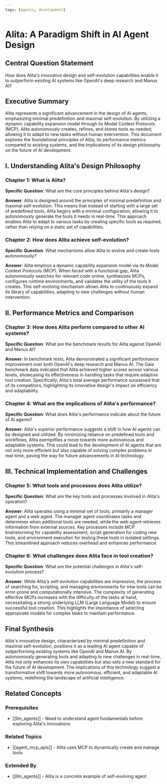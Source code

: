 ```yaml
---
tags: [agents, development]
---
```

# Alita: A Paradigm Shift in AI Agent Design

## Central Question Statement

How does Alita's innovative design and self-evolution capabilities enable it to outperform existing AI systems like OpenAI's deep research and Manus AI?

## Executive Summary

Alita represents a significant advancement in the design of AI agents, emphasizing minimal predefinition and maximal self-evolution. By utilizing a dynamic capability expansion model through its Model Context Protocols (MCP), Alita autonomously creates, refines, and stores tools as needed, allowing it to adapt to new tasks without human intervention. This document explores the foundational principles of Alita, its performance metrics compared to existing systems, and the implications of its design philosophy on the future of AI development.

## I. Understanding Alita's Design Philosophy

### Chapter 1: What is Alita?

**Specific Question**: What are the core principles behind Alita's design?

**Answer**: Alita is designed around the principles of minimal predefinition and maximal self-evolution. This means that instead of starting with a large set of predefined tools, Alita begins with a minimal configuration, allowing it to autonomously generate the tools it needs in real-time. This approach enables Alita to adapt to various tasks by creating specific tools as required, rather than relying on a static set of capabilities.

### Chapter 2: How does Alita achieve self-evolution?

**Specific Question**: What mechanisms allow Alita to evolve and create tools autonomously?

**Answer**: Alita employs a dynamic capability expansion model via its Model Context Protocols (MCP). When faced with a functional gap, Alita autonomously searches for relevant code online, synthesizes MCPs, configures runtime environments, and validates the utility of the tools it creates. This self-evolving mechanism allows Alita to continuously expand its library of capabilities, adapting to new challenges without human intervention.

## II. Performance Metrics and Comparison

### Chapter 3: How does Alita perform compared to other AI systems?

**Specific Question**: What are the benchmark results for Alita against OpenAI and Manus AI?

**Answer**: In benchmark tests, Alita demonstrated a significant performance improvement over both OpenAI's deep research and Manus AI. The Gaia benchmark data indicated that Alita achieved higher scores across various levels, showcasing its effectiveness in handling tasks that require adaptive tool creation. Specifically, Alita's total average performance surpassed that of its competitors, highlighting its innovative design's impact on efficiency and adaptability.

### Chapter 4: What are the implications of Alita's performance?

**Specific Question**: What does Alita's performance indicate about the future of AI agents?

**Answer**: Alita's superior performance suggests a shift in how AI agents can be designed and utilized. By minimizing reliance on predefined tools and workflows, Alita exemplifies a move towards more autonomous and adaptable systems. This could lead to the development of AI agents that are not only more efficient but also capable of solving complex problems in real-time, paving the way for future advancements in AI technology.

## III. Technical Implementation and Challenges

### Chapter 5: What tools and processes does Alita utilize?

**Specific Question**: What are the key tools and processes involved in Alita's operation?

**Answer**: Alita operates using a minimal set of tools, primarily a manager agent and a web agent. The manager agent coordinates tasks and determines when additional tools are needed, while the web agent retrieves information from external sources. Key processes include MCP brainstorming for capability assessment, script generation for coding new tools, and environment execution for testing these tools in isolated settings. This streamlined approach reduces overhead and enhances performance.

### Chapter 6: What challenges does Alita face in tool creation?

**Specific Question**: What are the potential challenges in Alita's self-evolution process?

**Answer**: While Alita's self-evolution capabilities are impressive, the process of searching for, scripting, and managing environments for new tools can be error-prone and computationally intensive. The complexity of generating effective MCPs increases with the difficulty of the tasks at hand, necessitating a strong underlying LLM (Large Language Model) to ensure successful tool creation. This highlights the importance of selecting appropriate models for complex tasks to maintain performance.

## Final Synthesis

Alita's innovative design, characterized by minimal predefinition and maximal self-evolution, positions it as a leading AI agent capable of outperforming existing systems like OpenAI and Manus AI. By autonomously generating tools and adapting to new challenges in real-time, Alita not only enhances its own capabilities but also sets a new standard for the future of AI development. The implications of this technology suggest a transformative shift towards more autonomous, efficient, and adaptable AI systems, redefining the landscape of artificial intelligence.

## Related Concepts

### Prerequisites

- [[llm_agents]] - Need to understand agent fundamentals before exploring Alita's innovations

### Related Topics

- [[agent_mcp_apis]] - Alita uses MCP to dynamically create and manage tools

### Extended By

- [[llm_agents]] - Alita is a concrete example of self-evolving agent
